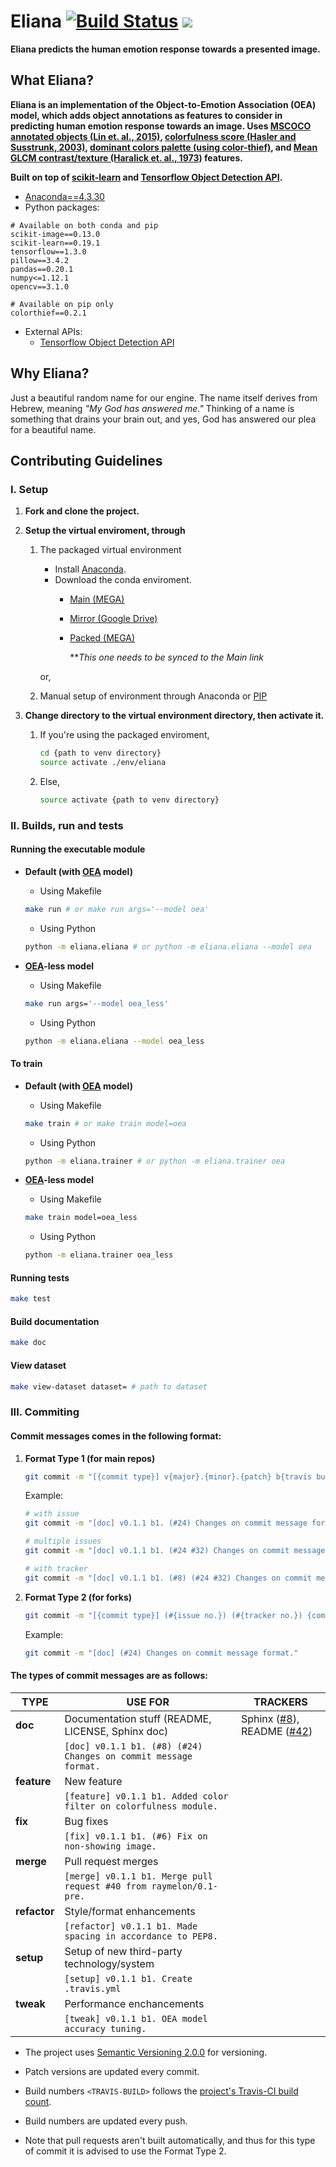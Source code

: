 # Eliana [![Build Status](https://travis-ci.org/raymelon/Eliana.svg)](https://travis-ci.org/raymelon/Eliana) ![](https://reposs.herokuapp.com/?path=raymelon/Eliana)

**Eliana predicts the human emotion response towards a presented image.**

## What Eliana?

**Eliana is an implementation of the Object-to-Emotion Association (OEA) model, which adds object annotations as features to consider in predicting human emotion response towards an image. Uses [MSCOCO annotated objects (Lin et. al., 2015)](http://arxiv.org/abs/1405.0312), [colorfulness score (Hasler and  Susstrunk, 2003)](https://infoscience.epfl.ch/record/33994/files/HaslerS03.pdf), [dominant colors palette (using color-thief)](https://github.com/fengsp/color-thief-py), and [Mean GLCM contrast/texture (Haralick et. al., 1973)](http://haralick.org/journals/TexturalFeatures.pdf) features.**

**Built on top of [scikit-learn](https://github.com/scikit-learn/scikit-learn) and [Tensorflow Object Detection API](https://github.com/tensorflow/models/tree/master/research/object_detection).**

- [Anaconda==4.3.30](https://www.anaconda.com/download/)
- Python packages:
```
# Available on both conda and pip
scikit-image==0.13.0
scikit-learn==0.19.1
tensorflow==1.3.0
pillow==3.4.2
pandas==0.20.1
numpy<=1.12.1
opencv==3.1.0

# Available on pip only
colorthief==0.2.1
```
- External APIs:
   - [Tensorflow Object Detection API](https://github.com/tensorflow/models/tree/master/research/object_detection)

## Why Eliana?

Just a beautiful random name for our engine. The name itself derives from Hebrew, meaning *"My God has answered me."* Thinking of a name is something that drains your brain out, and yes, God has answered our plea for a beautiful name.

## Contributing Guidelines
### I. Setup
1. **Fork and clone the project.**
2. **Setup the virtual enviroment, through**
   1. The packaged virtual environment
        - Install [Anaconda](https://www.anaconda.com/downloads).
        - Download the conda enviroment.
            - [Main (MEGA)](https://mega.nz/#F!Yn4WzY6I!3o2klQ-LfVwkTt61yVA9Gw)
            - [Mirror (Google Drive)](https://drive.google.com/open?id=0B2Gw0zD3SerkVWtsSVlRTUNuWVE)
            - [Packed  (MEGA)](https://mega.nz/#!82gBBCqT!clt5iihZZGYDGOE6utsr207iNviRAFqbI-_TsPFmswQ)
            
               ***This one needs to be synced to the Main link*
             
      or,          
   2. Manual setup of environment through Anaconda or [PIP](https://pypi.python.org/pypi/pip)

3. **Change directory to the virtual environment directory, then activate it.**
   1. If you're using the packaged enviroment,
      ```Bash
      cd {path to venv directory}
      source activate ./env/eliana
      ```
   2. Else,
      ```Bash
      source activate {path to venv directory}
      ```
   
### II. Builds, run and tests

#### Running the executable module

   - **Default (with [OEA](#what-eliana) model)**
      - Using Makefile
      ```Bash
      make run # or make run args='--model oea'
      ```
      
      - Using Python
      ```Bash
      python -m eliana.eliana # or python -m eliana.eliana --model oea
      ```
      
   - **[OEA](#what-eliana)-less model**
      - Using Makefile
      ```Bash
      make run args='--model oea_less'
      ```
      
      - Using Python
      ```Bash
      python -m eliana.eliana --model oea_less
      ```

#### To train
   - **Default (with [OEA](#what-eliana) model)**
      - Using Makefile
      ```Bash
      make train # or make train model=oea
      ```
      
      - Using Python
      ```Bash
      python -m eliana.trainer # or python -m eliana.trainer oea
      ```
      
   - **[OEA](#what-eliana)-less model**
      - Using Makefile
      ```Bash
      make train model=oea_less
      ```
      
      - Using Python
      ```Bash
      python -m eliana.trainer oea_less
      ```

#### Running tests
```Bash
make test
```

#### Build documentation
```Bash
make doc
```

#### View dataset
```Bash
make view-dataset dataset= # path to dataset
```

### III. Commiting
#### Commit messages comes in the following format:

   1. **Format Type 1 (for main repos)**
       
       ```bash
       git commit -m "[{commit type}] v{major}.{minor}.{patch} b{travis build no.}. (#{tracker no.}) (#{issue no.}) {commit message}."
       ```
       Example:
       ```bash
       # with issue
       git commit -m "[doc] v0.1.1 b1. (#24) Changes on commit message format."
       
       # multiple issues
       git commit -m "[doc] v0.1.1 b1. (#24 #32) Changes on commit message format."
       
       # with tracker
       git commit -m "[doc] v0.1.1 b1. (#8) (#24 #32) Changes on commit message format."
       ```

   2. **Format Type 2 (for forks)**
   
      ```bash
      git commit -m "[{commit type}] (#{issue no.}) (#{tracker no.}) {commit message}"
      ```
      Example:
       ```bash
       git commit -m "[doc] (#24) Changes on commit message format."
       ```

#### The types of commit messages are as follows:

   | TYPE | USE FOR | TRACKERS |
   |----- | ------- | -------- |
   | **doc** | Documentation stuff (README, LICENSE, Sphinx doc) | Sphinx ([#8](https://github.com/raymelon/Eliana/issues/8)), README ([#42](https://github.com/raymelon/Eliana/issues/42)) 
   |         | `[doc] v0.1.1 b1. (#8) (#24) Changes on commit message format.` |
   | **feature** | New feature |
   |             | `[feature] v0.1.1 b1. Added color filter on colorfulness module.` |
   | **fix** | Bug fixes |
   |         | `[fix] v0.1.1 b1. (#6) Fix on non-showing image.` |
   | **merge** | Pull request merges |
   |           | `[merge] v0.1.1 b1. Merge pull request #40 from raymelon/0.1-pre.` |
   | **refactor** | Style/format enhancements |
   |           | `[refactor] v0.1.1 b1. Made spacing in accordance to PEP8.` |
   | **setup** | Setup of new third-party technology/system |
   |           | `[setup] v0.1.1 b1. Create .travis.yml` |
   | **tweak** | Performance enchancements |
   |           | `[tweak] v0.1.1 b1. OEA model accuracy tuning.` |
     

- The project uses [Semantic Versioning 2.0.0](http://semver.org/) for versioning.

- Patch versions are updated every commit.

- Build numbers `<TRAVIS-BUILD>` follows the [project's Travis-CI build count](https://travis-ci.org/raymelon/Eliana). 

- Build numbers are updated every push.

- Note that pull requests aren't built automatically, and thus for this type of commit it is advised to use the Format Type 2.



